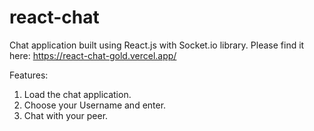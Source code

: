 # react-chat

Chat application built using React.js with Socket.io library. Please find it here: https://react-chat-gold.vercel.app/

Features:
1. Load the chat application.
2. Choose your Username and enter.
3. Chat with your peer.
